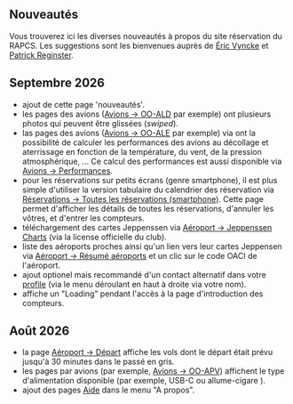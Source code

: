 ## Nouveautés

Vous trouverez ici les diverses nouveautés à propos du site réservation du RAPCS. Les suggestions sont les bienvenues auprès de 
[Éric Vyncke](https://www.spa-aviation.be/resa/mobile_profile.php?displayed_id=62) et
[Patrick Reginster](https://www.spa-aviation.be/resa/mobile_profile.php?displayed_id=66).

## Septembre 2026

- ajout de cette page 'nouveautés'.
- les pages des avions ([Avions -> OO-ALD](mobile_plane.php?plane=OO-ALD) par exemple) ont plusieurs photos qui peuvent être glissées (_swiped_).
- las pages des avions ([Avions -> OO-ALE](mobile_plane.php?plane=OO-ALE) par exemple) via <i class="bi bi-calculator"></i> ont la possibilité de calculer les performances des avions au décollage et aterrissage en fonction de la température, du vent, de la pression atmosphérique, ... Ce calcul des performances est aussi disponible via [Avions -> Performances](mobile_performance.php).
- pour les réservations sur petits écrans (genre smartphone), il est plus simple d'utiliser la version tabulaire du calendrier des réservation via [Réservations -> Toutes les réservations (smartphone)](mobile_today.php). Cette page permet d'afficher les détails de toutes les réservations, d'annuler les vôtres, et d'entrer les compteurs.
- téléchargement des cartes Jeppenssen via [Aéroport -> Jeppenssen Charts](https://www.spa-aviation.be/airports/tripkits/JeppesenBelgium_31-08-2025.pdf) (via la license officielle du club).
- liste des aéroports proches ainsi qu'un lien vers leur cartes Jeppensen via [Aéroport -> Résumé aéroports](mobile_airports.php) et un clic sur le code OACI de l'aéroport.
- ajout optionel mais recommandé d'un contact alternatif dans votre [profile](mobile_profile.php) (via le menu déroulant en haut à droite via votre nom).
- affiche un "Loading" pendant l'accès à la page d'introduction des compteurs.

## Août 2026

- la page [Aéroport -> Départ](mobile_dept_board.php) affiche les vols dont le départ était prévu jusqu'à 30 minutes dans le passé en gris.
- les pages par avions (par exemple, [Avions -> OO-APV](mobile_plane.php?plane=OO-APV)) affichent le type d'alimentation disponible (par exemple, USB-C <i class="bi bi-usb-c"></i> ou allume-cigare <i class="bi bi-plug-fill"></i>).
- ajout des pages [Aide](mobile_help.php) dans le menu "A propos".
